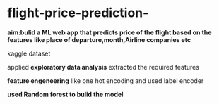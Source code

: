 # flight-price-prediction-
**aim:bulid a ML web app that predicts price of the flight based on the features like place of departure,month,Airline companies etc**

kaggle dataset

applied **exploratory data analysis** extracted the required features

**feature engeneering** like one hot encoding and used label encoder

**used Random forest to bulid the model**

